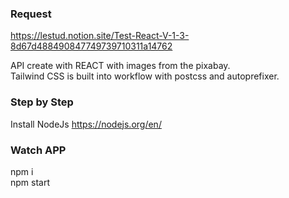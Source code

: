 ### Request 
https://lestud.notion.site/Test-React-V-1-3-8d67d488490847749739710311a14762

API create with REACT with images from the pixabay. <br>
Tailwind CSS is built into workflow with postcss and autoprefixer.

### Step by Step
Install NodeJs https://nodejs.org/en/ <br>

### Watch APP
npm i <br>
npm start <br>
